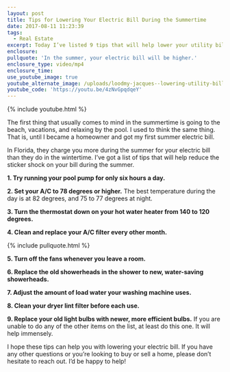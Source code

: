 ```yaml
---
layout: post
title: Tips for Lowering Your Electric Bill During the Summertime
date: 2017-08-11 11:23:39
tags:
  - Real Estate
excerpt: Today I’ve listed 9 tips that will help lower your utility bill.
enclosure:
pullquote: 'In the summer, your electric bill will be higher.'
enclosure_type: video/mp4
enclosure_time:
use_youtube_image: true
youtube_alternate_image: /uploads/loodmy-jacques--lowering-utility-bills-youtube.jpg
youtube_code: 'https://youtu.be/4zNvGpqdqeY'
---
```



{% include youtube.html %}

The first thing that usually comes to mind in the summertime is going to the beach, vacations, and relaxing by the pool. I used to think the same thing. That is, until I became a homeowner and got my first summer electric bill.

In Florida, they charge you more during the summer for your electric bill than they do in the wintertime. I’ve got a list of tips that will help reduce the sticker shock on your bill during the summer.

**1. Try running your pool pump for only six hours a day.**

**2. Set your A/C to 78 degrees or higher.** The best temperature during the day is at 82 degrees, and 75 to 77 degrees at night.

**3. Turn the thermostat down on your hot water heater from 140 to 120 degrees.**

**4. Clean and replace your A/C filter every other month.**

{% include pullquote.html %}

**5. Turn off the fans whenever you leave a room.**

**6. Replace the old showerheads in the shower to new, water-saving showerheads.**

**7. Adjust the amount of load water your washing machine uses.**

**8. Clean your dryer lint filter before each use.**

**9. Replace your old light bulbs with newer, more efficient bulbs.** If you are unable to do any of the other items on the list, at least do this one. It will help immensely.

I hope these tips can help you with lowering your electric bill. If you have any other questions or you’re looking to buy or sell a home, please don’t hesitate to reach out. I’d be happy to help!